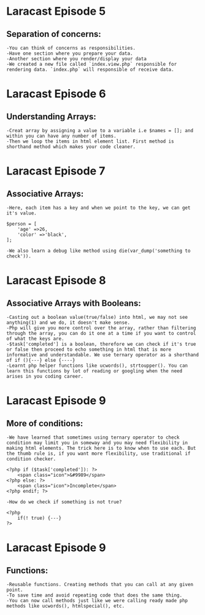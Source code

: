 
# Laracast Episode 5 
## Separation of concerns: 
	-You can think of concerns as responsibilities.
	-Have one section where you prepare your data. 
	-Another section where you render/display your data
    -We created a new file called `index.view.php` responsible for rendering data. `index.php` will responsible of receive data. 

# Laracast Episode 6
## Understanding Arrays:	
	-Creat array by assigning a value to a variable i.e $names = []; and within you can have any number of items. 
	-Then we loop the items in html element list. First method is shorthand method which makes your code cleaner. 

# Laracast Episode 7
## Associative Arrays:	
	-Here, each item has a key and when we point to the key, we can get it's value. 

```
$person = [
	'age' =>26,
	'color' =>'black',
];

```
	-We also learn a debug like method using die(var_dump('something to check')). 

# Laracast Episode 8
## Associative Arrays with Booleans:	
	-Casting out a boolean value(true/false) into html, we may not see anything(1) and we do, it doesn't make sense. 
	-Php will give you more control over the array, rather than filtering through the array, you can do it one at a time if you want to control of what the keys are. 
	-$task['completed'] is a boolean, therefore we can check if it's true or false then proceed to echo something in html that is more informative and understandable. We use ternary operator as a shorthand of if (){---} else {----}
	-Learnt php helper functions like ucwords(), strtoupper(). You can learn this functions by lot of reading or googling when the need arises in you coding career. 
# Laracast Episode 9
## More of conditions:
	-We have learned that sometimes using ternary operator to check condition may limit you in someway and you may need flexibility in making html elements. The trick here is to know when to use each. But the thumb rule is, if you want more flexibility, use traditional if condition checker. 

```
<?php if ($task['completed']): ?>
	<span class="icon">&#9989</span>
<?php else: ?>
	<span class="icon">Incomplete</span>
<?php endif; ?>

```	
	-How do we check if something is not true?
```
<?php
	if(! true) {---}
?>
```
# Laracast Episode 9
## Functions:
	-Reusable functions. Creating methods that you can call at any given point.
	-To save time and avoid repeating code that does the same thing. 
	-You can now call methods just like we were calling ready made php methods like ucwords(), htmlspecial(), etc.